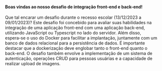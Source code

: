 #### Boas vindas ao nosso desafio de integração front-end e back-end!
Que tal encarar um desafio durante o recesso escolar (13/12/2023 a 09/01/2023)?
Este desafio foi concebido para avaliar suas habilidades na integração de uma aplicação front-end com uma aplicação back-end, utilizando JavaScript ou Typescript no lado do servidor. Além disso, espera-se o uso do Docker para facilitar a implantação, juntamente com um banco de dados relacional para a persistência de dados. É importante destacar que a dockerização deve englobar tanto o front-end quanto o back-end. O desafio também envolve a implementação de um sistema de autenticação, operações CRUD para pessoas usuárias e a capacidade de realizar upload de imagens. 